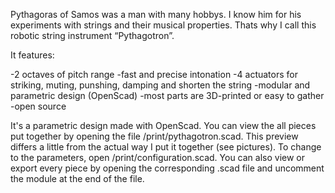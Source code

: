 Pythagoras of Samos was a man with many hobbys. I know him for his experiments with strings and their musical properties. Thats why I call this robotic string instrument “Pythagotron”.

It features:

-2 octaves of pitch range
-fast and precise intonation
-4 actuators for striking, muting, punshing, damping and shorten the string
-modular and parametric design (OpenScad)
-most parts are 3D-printed or easy to gather
-open source


It's a parametric design made with OpenScad. You can view the all pieces put together by opening the file /print/pythagotron.scad. This preview differs a little from the actual way I put it together (see pictures).
To change to the parameters, open /print/configuration.scad. You can also view or export every piece by opening the corresponding .scad file and uncomment the module at the end of the file.